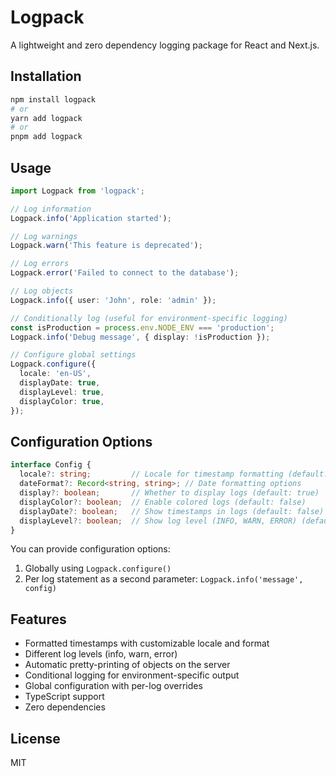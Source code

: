 # Logpack

A lightweight and zero dependency logging package for React and Next.js.

## Installation

```bash
npm install logpack
# or
yarn add logpack
# or
pnpm add logpack
```

## Usage

```typescript
import Logpack from 'logpack';

// Log information
Logpack.info('Application started');

// Log warnings
Logpack.warn('This feature is deprecated');

// Log errors
Logpack.error('Failed to connect to the database');

// Log objects
Logpack.info({ user: 'John', role: 'admin' });

// Conditionally log (useful for environment-specific logging)
const isProduction = process.env.NODE_ENV === 'production';
Logpack.info('Debug message', { display: !isProduction });

// Configure global settings
Logpack.configure({
  locale: 'en-US',
  displayDate: true,
  displayLevel: true,
  displayColor: true,
});
```

## Configuration Options

```typescript
interface Config {
  locale?: string;         // Locale for timestamp formatting (default: 'en-US')
  dateFormat?: Record<string, string>; // Date formatting options
  display?: boolean;       // Whether to display logs (default: true)
  displayColor?: boolean;  // Enable colored logs (default: false)
  displayDate?: boolean;   // Show timestamps in logs (default: false)
  displayLevel?: boolean;  // Show log level (INFO, WARN, ERROR) (default: false)
}
```

You can provide configuration options:
1. Globally using `Logpack.configure()`
2. Per log statement as a second parameter: `Logpack.info('message', config)`

## Features

- Formatted timestamps with customizable locale and format
- Different log levels (info, warn, error)
- Automatic pretty-printing of objects on the server
- Conditional logging for environment-specific output
- Global configuration with per-log overrides
- TypeScript support
- Zero dependencies

## License

MIT